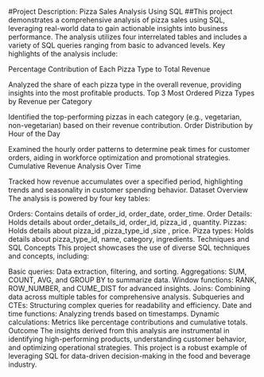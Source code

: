#Project Description: Pizza Sales Analysis Using SQL
##This project demonstrates a comprehensive analysis of pizza sales using SQL, leveraging real-world data to gain actionable insights into business performance. The analysis utilizes four interrelated tables and includes a variety of SQL queries ranging from basic to advanced levels. Key highlights of the analysis include:

Percentage Contribution of Each Pizza Type to Total Revenue

Analyzed the share of each pizza type in the overall revenue, providing insights into the most profitable products.
Top 3 Most Ordered Pizza Types by Revenue per Category

Identified the top-performing pizzas in each category (e.g., vegetarian, non-vegetarian) based on their revenue contribution.
Order Distribution by Hour of the Day

Examined the hourly order patterns to determine peak times for customer orders, aiding in workforce optimization and promotional strategies.
Cumulative Revenue Analysis Over Time

Tracked how revenue accumulates over a specified period, highlighting trends and seasonality in customer spending behavior.
Dataset Overview
The analysis is powered by four key tables:

Orders: Contains details of order_id, order_date, order_time.
Order Details: Holds details about order_details_id, order_id, pizza_id , quantity.
Pizzas: Holds details about pizza_id ,pizza_type_id ,size , price.
Pizza types: Holds details about pizza_type_id, name, category, ingredients.
Techniques and SQL Concepts
This project showcases the use of diverse SQL techniques and concepts, including:

Basic queries: Data extraction, filtering, and sorting.
Aggregations: SUM, COUNT, AVG, and GROUP BY to summarize data.
Window functions: RANK, ROW_NUMBER, and CUME_DIST for advanced insights.
Joins: Combining data across multiple tables for comprehensive analysis.
Subqueries and CTEs: Structuring complex queries for readability and efficiency.
Date and time functions: Analyzing trends based on timestamps.
Dynamic calculations: Metrics like percentage contributions and cumulative totals.
Outcome
The insights derived from this analysis are instrumental in identifying high-performing products, understanding customer behavior, and optimizing operational strategies. This project is a robust example of leveraging SQL for data-driven decision-making in the food and beverage industry.
